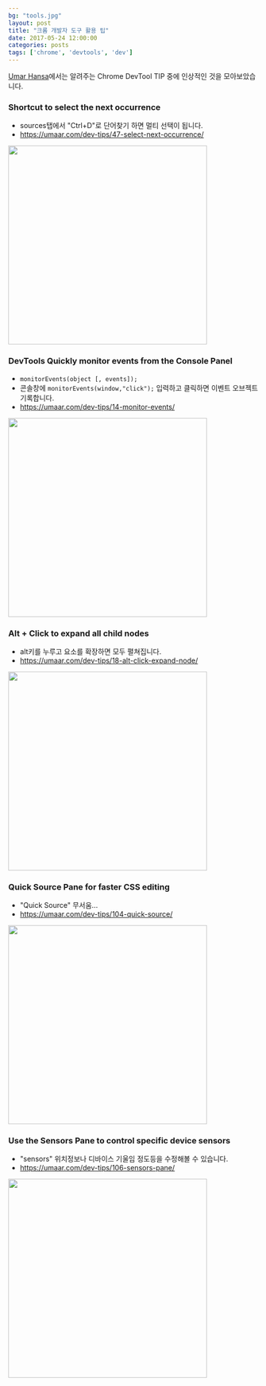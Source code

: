 ```yaml
---
bg: "tools.jpg"
layout: post
title: "크롬 개발자 도구 활용 팁"
date: 2017-05-24 12:00:00
categories: posts
tags: ['chrome', 'devtools', 'dev']
---
```


[Umar Hansa](https://umaar.com/dev-tips/)에서는 알려주는 Chrome DevTool TIP 중에 인상적인 것을 모아보았습니다.

### Shortcut to select the next occurrence
- sources탭에서 "Ctrl+D"로 단어찾기 하면 멀티 선택이 됩니다.
- https://umaar.com/dev-tips/47-select-next-occurrence/
<img src="https://umaar.com/assets/images/dev-tips/select-next-occurrence.gif" alt="" width="400">

### DevTools Quickly monitor events from the Console Panel
- `monitorEvents(object [, events]);`
- 콘솔창에 `monitorEvents(window,"click");` 입력하고 클릭하면 이벤트 오브젝트 기록합니다.
- https://umaar.com/dev-tips/14-monitor-events/
<img src="https://umaar.com/assets/images/dev-tips/monitor-events.gif" alt="" width="400">

### Alt + Click to expand all child nodes
- alt키를 누루고 요소를 확장하면 모두 펼쳐집니다.
- https://umaar.com/dev-tips/18-alt-click-expand-node/
<img src="https://umaar.com/assets/images/dev-tips/alt-click-expand-node.gif" alt="" width="400">

### Quick Source Pane for faster CSS editing
- "Quick Source" 무서움...
- https://umaar.com/dev-tips/104-quick-source/
<img src="https://umaar.com/assets/images/dev-tips/quick-source.gif" alt="" width="400">

### Use the Sensors Pane to control specific device sensors

- "sensors" 위치정보나 디바이스 기울임 정도등을 수정해볼 수 있습니다.
- https://umaar.com/dev-tips/106-sensors-pane/
<img src="https://umaar.com/assets/images/dev-tips/sensors-pane.gif" alt="" width="400">